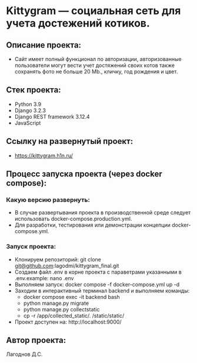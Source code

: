 # Kittygram — социальная сеть для учета достежений котиков.
## Описание проекта:
- Сайт имеет полный функционал по авторизации, авторизованные пользователи могут вести учет достяжений своих котов также сохранять фото не больше 20 Mb., кличку, год рождения и цвет.
## Стек проекта:
- Python 3.9
- Django 3.2.3
- Django REST framework 3.12.4
- JavaScript
## Cсылку на развернутый проект:
- https://kittygram.h1n.ru/
## Процесс запуска проекта (через docker compose):
### Какую версию развернуть:
- В случае развертывания проекта в производственной среде следует использовать docker-compose.production.yml.
- Для разработки, тестирования или демонстрации концепции docker-compose.yml.
### Запуск проекта:
- Клонируем репозиторий:
    git clone git@github.com:lagodmi/kittygram_final.git
- Создаем файл .env в корне проекта c параветрами указанными в .env.example:
    nano .env
- Выполняем запуск:
    docker compose -f docker-compose.yml up -d
- Заходим в интерактивный терминал backend и выполняем команды:
    - docker compose exec -it backend bash
    - python manage.py migrate
    - python manage.py collectstatic
    - cp -r /app/collected_static/. /static/static/
- Проект доступен на:
    http://localhost:9000/
## Автор проекта:
Лагоднов Д.С.
